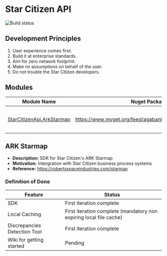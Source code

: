 # Star Citizen API

![Build status](https://ci.appveyor.com/api/projects/status/32pxjo4lkh5h3peq?svg=true)

## Development Principles

1. User experience comes first.
2. Build it at enterprise standards.
3. Aim for zero network footprint.
4. Make no assumptions on behalf of the user.
5. Do not trouble the Star Citizen developers.

## Modules

| Module Name                               | Nuget Package URL                                        | Status                        |
|-------------------------------------------|----------------------------------------------------------|-------------------------------|
| [StarCitizenApi.ArkStarmap](#ark-starmap) | https://www.myget.org/feed/agabani/package/nuget/StarCitizenApi | Refinement through demo usage |

## ARK Starmap

- **Description:** SDK for Star Citizen's ARK Starmap
- **Motivation:** Intergration with Star Citizen business process systems
- **Reference:** https://robertsspaceindustries.com/starmap

### Definition of Done

| Feature                      | Status                                                             |
|------------------------------|--------------------------------------------------------------------|
| SDK                          | First iteration complete                                           |
| Local Caching                | First iteration complete (mandatory non expiring local file cache) |
| Discrepancies Detection Tool | First iteration complete                                           |
| Wiki for getting started     | Pending                                                            |
